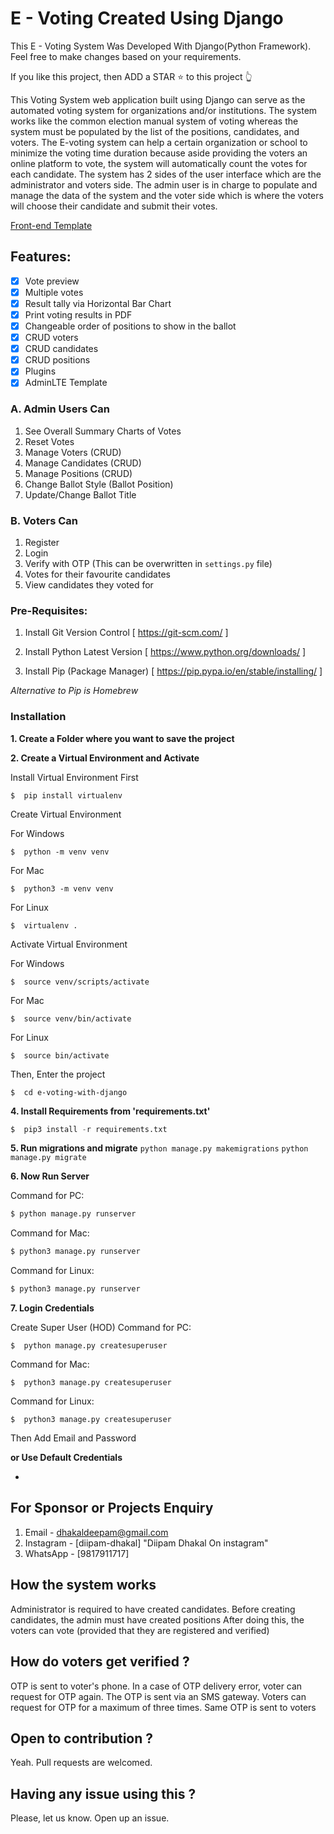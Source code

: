 # E - Voting Created Using Django

This E - Voting System Was Developed With Django(Python Framework).
Feel free to make changes based on your requirements.

If you like this project, then ADD a STAR ⭐️ to this project 👆

This Voting System web application built using Django can serve as the automated voting system for organizations and/or institutions. The system works like the common election manual system of voting whereas the system must be populated by the list of the positions, candidates, and voters. The E-voting system can help a certain organization or school to minimize the voting time duration because aside providing the voters an online platform to vote, the system will automatically count the votes for each candidate. The system has 2 sides of the user interface which are the administrator and voters side. The admin user is in charge to populate and manage the data of the system and the voter side which is where the voters will choose their candidate and submit their votes.

[Front-end Template](http://adminlte.io "Admin LTE.io")

## Features:

- [x] Vote preview
- [x] Multiple votes
- [x] Result tally via Horizontal Bar Chart
- [x] Print voting results in PDF
- [x] Changeable order of positions to show in the ballot
- [x] CRUD voters
- [x] CRUD candidates
- [x] CRUD positions
- [x] Plugins
- [x] AdminLTE Template

### A. Admin Users Can

1. See Overall Summary Charts of Votes
2. Reset Votes
3. Manage Voters (CRUD)
4. Manage Candidates (CRUD)
5. Manage Positions (CRUD)
6. Change Ballot Style (Ballot Position)
7. Update/Change Ballot Title

### B. Voters Can

1. Register
2. Login
3. Verify with OTP (This can be overwritten in `settings.py` file)
4. Votes for their favourite candidates
5. View candidates they voted for

### Pre-Requisites:

1. Install Git Version Control
   [ https://git-scm.com/ ]

2. Install Python Latest Version
   [ https://www.python.org/downloads/ ]

3. Install Pip (Package Manager)
   [ https://pip.pypa.io/en/stable/installing/ ]

_Alternative to Pip is Homebrew_

### Installation

**1. Create a Folder where you want to save the project**

**2. Create a Virtual Environment and Activate**

Install Virtual Environment First

```
$  pip install virtualenv
```

Create Virtual Environment

For Windows

```
$  python -m venv venv
```

For Mac

```
$  python3 -m venv venv
```

For Linux

```
$  virtualenv .
```

Activate Virtual Environment

For Windows

```
$  source venv/scripts/activate
```

For Mac

```
$  source venv/bin/activate
```

For Linux

```
$  source bin/activate
```

Then, Enter the project

```
$  cd e-voting-with-django
```

**4. Install Requirements from 'requirements.txt'**

```python
$  pip3 install -r requirements.txt
```

**5. Run migrations and migrate**
`python manage.py makemigrations`
`python manage.py migrate`

**6. Now Run Server**

Command for PC:

```python
$ python manage.py runserver
```

Command for Mac:

```python
$ python3 manage.py runserver
```

Command for Linux:

```python
$ python3 manage.py runserver
```

**7. Login Credentials**

Create Super User (HOD)
Command for PC:

```
$  python manage.py createsuperuser
```

Command for Mac:

```
$  python3 manage.py createsuperuser
```

Command for Linux:

```
$  python3 manage.py createsuperuser
```

Then Add Email and Password

**or Use Default Credentials**

-

## For Sponsor or Projects Enquiry

1. Email - dhakaldeepam@gmail.com
2. Instagram - [diipam-dhakal] "Diipam Dhakal On instagram"
3. WhatsApp - [9817911717]

## How the system works

Administrator is required to have created candidates.
Before creating candidates, the admin must have created positions
After doing this, the voters can vote (provided that they are registered and verified)

## How do voters get verified ?

OTP is sent to voter's phone. In a case of OTP delivery error, voter can request for OTP again.
The OTP is sent via an SMS gateway.
Voters can request for OTP for a maximum of three times.
Same OTP is sent to voters

## Open to contribution ?

Yeah. Pull requests are welcomed.

## Having any issue using this ?

Please, let us know. Open up an issue.
